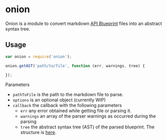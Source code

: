 # onion

Onion is a module to convert markdown [API Blueprint](https://github.com/apiaryio/api-blueprint/blob/master/API%20Blueprint%20Specification.md) files into an abstract syntax tree.

## Usage

```javascript
var onion = require('onion');

onion.getAST('path/to/file', function (err, warnings, tree) {

});
```
Parameters

* `pathToFile` is the path to the markdown file to parse.
* `options` is an optional object (currently WIP)
* `callback` the callback with the following parameters
    * `err` any error obtained while getting file or parsing it.
    * `warnings` an array of the parser warnings as occurred during the parsing
    * `tree` the abstract syntax tree (AST) of the parsed blueprint. The structure is [here](https://github.com/apiaryio/api-blueprint-ast#example-json-serialization).

